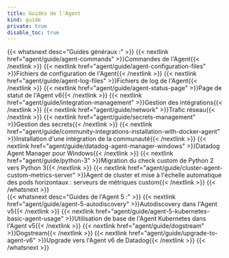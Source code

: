 ```yaml
---
title: Guides de l'Agent
kind: guide
private: true
disable_toc: true
---
```


{{< whatsnext desc="Guides généraux :" >}}
    {{< nextlink href="agent/guide/agent-commands" >}}Commandes de l'Agent{{< /nextlink >}}
    {{< nextlink href="agent/guide/agent-configuration-files" >}}Fichiers de configuration de l'Agent{{< /nextlink >}}
    {{< nextlink href="agent/guide/agent-log-files" >}}Fichiers de log de l'Agent{{< /nextlink >}}
    {{< nextlink href="agent/guide/agent-status-page" >}}Page de statut de l'Agent v6{{< /nextlink >}}
    {{< nextlink href="agent/guide/integration-management" >}}Gestion des intégrations{{< /nextlink >}}
    {{< nextlink href="agent/guide/network" >}}Trafic réseau{{< /nextlink >}}
    {{< nextlink href="agent/guide/secrets-management" >}}Gestion des secrets{{< /nextlink >}}
    {{< nextlink href="agent/guide/community-integrations-installation-with-docker-agent" >}}Installation d'une intégration de la communauté{{< /nextlink >}}
    {{< nextlink href="agent/guide/datadog-agent-manager-windows" >}}Datadog Agent Manager pour Windows{{< /nextlink >}}
    {{< nextlink href="agent/guide/python-3" >}}Migration du check custom de Python 2 vers Python 3{{< /nextlink >}}
    {{< nextlink href="agent/guide/cluster-agent-custom-metrics-server" >}}Agent de cluster et mise à l'échelle automatique des pods horizontaux : serveurs de métriques custom{{< /nextlink >}}
{{< /whatsnext >}}
<br>
{{< whatsnext desc="Guides de l'Agent 5 :" >}}
    {{< nextlink href="agent/guide/agent-5-autodiscovery" >}}Autodiscovery dans l'Agent v5{{< /nextlink >}}
    {{< nextlink href="agent/guide/agent-5-kubernetes-basic-agent-usage" >}}Utilisation de base de l'Agent Kubernetes dans l'Agent v5{{< /nextlink >}}
    {{< nextlink href="agent/guide/dogstream" >}}Dogstream{{< /nextlink >}}
    {{< nextlink href="agent/guide/upgrade-to-agent-v6" >}}Upgrade vers l'Agent v6 de Datadog{{< /nextlink >}}
{{< /whatsnext >}}
